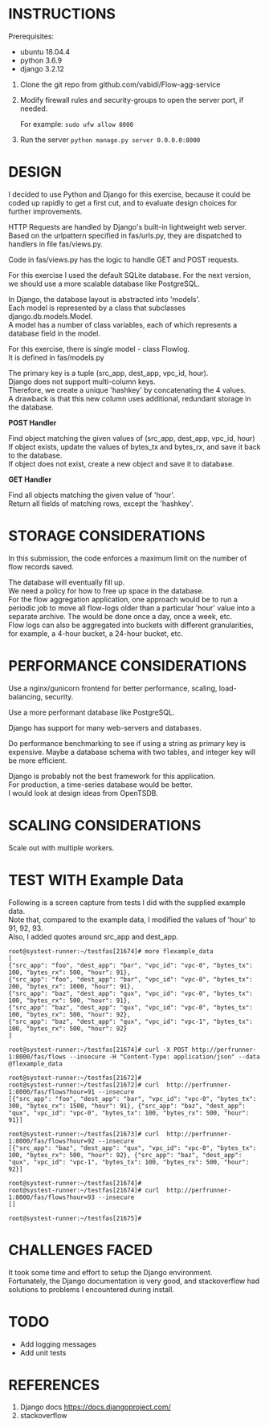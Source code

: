 
# INSTRUCTIONS

Prerequisites:
   - ubuntu 18.04.4
   - python 3.6.9
   - django 3.2.12

1. Clone the git repo from github.com/vabidi/Flow-agg-service

2. Modify firewall rules and security-groups to open the server port, if
   needed. 

   For example: `sudo ufw allow 8000`

3. Run the server
   `python manage.py server 0.0.0.0:8000`



# DESIGN

I decided to use Python and Django for this exercise, because it could be 
coded up rapidly to get a first cut, and to evaluate design choices for further
improvements.

HTTP Requests are handled by Django's built-in lightweight web server. 
Based on the urlpattern specified in fas/urls.py, they are dispatched to
handlers in file fas/views.py.

Code in fas/views.py has the logic to handle GET and POST requests.

For this exercise I used the default SQLite database.  For the next version, we
should use a more scalable database like PostgreSQL.

In Django, the database layout is abstracted into 'models'.  
Each model is represented by a class that subclasses django.db.models.Model.   
A model has a number of class variables, each of which represents a database field in the model.  

For this exercise, there is single model - class Flowlog.  
It is defined in fas/models.py

The primary key is a tuple (src_app, dest_app, vpc_id, hour).  
Django does not support multi-column keys.   
Therefore, we create a unique 'hashkey' by concatenating the 4 values.  
A drawback is that this new column uses additional, redundant storage in the
database.

  **POST Handler**

  Find object matching the given values of (src_app, dest_app, vpc_id, hour)  
  If object exists, update the values of bytes_tx and bytes_rx, and save it
  back to the database.  
  If object does not exist, create a new object and save it to database.

 **GET Handler**

  Find all objects matching the given value of 'hour'.  
  Return all fields of matching rows, except the 'hashkey'.

# STORAGE CONSIDERATIONS

In this submission, the code enforces a maximum limit on the number of flow
records saved. 

The database will eventually fill up.  
We need a policy for how to free up space in the database.  
For the flow aggregation application, one approach would be to run a periodic
job to move all flow-logs older than a particular 'hour' value into a separate
archive. The would be done once a day,  once a week, etc.  
Flow logs can also be aggregated into buckets with different granularities, for example, a 4-hour bucket, a 24-hour bucket, etc.



# PERFORMANCE CONSIDERATIONS

 Use a nginx/gunicorn frontend for better performance, scaling, load-balancing,
security.

 Use a more performant database like PostgreSQL.

 Django has support for many web-servers and databases.

 Do performance benchmarking to see if using a string as primary key is
expensive. Maybe a database schema with two tables, and integer key will be
more efficient.

Django is probably not the best framework for this application.  
For production, a time-series database would be better.  
I would look at design ideas from OpenTSDB.


# SCALING CONSIDERATIONS

Scale out with multiple workers. 



# TEST WITH Example Data

Following is a screen capture from tests I did with the supplied example data.  
Note that, compared to the example data,  I modified the values of 'hour' to 91, 92, 93.  
Also, I added quotes around src_app and dest_app.  

```
root@systest-runner:~/testfas[21674]# more flexample_data 
[
{"src_app": "foo", "dest_app": "bar", "vpc_id": "vpc-0", "bytes_tx": 100, "bytes_rx": 500, "hour": 91},
{"src_app": "foo", "dest_app": "bar", "vpc_id": "vpc-0", "bytes_tx": 200, "bytes_rx": 1000, "hour": 91},
{"src_app": "baz", "dest_app": "qux", "vpc_id": "vpc-0", "bytes_tx": 100, "bytes_rx": 500, "hour": 91}, 
{"src_app": "baz", "dest_app": "qux", "vpc_id": "vpc-0", "bytes_tx": 100, "bytes_rx": 500, "hour": 92}, 
{"src_app": "baz", "dest_app": "qux", "vpc_id": "vpc-1", "bytes_tx": 100, "bytes_rx": 500, "hour": 92}
]

root@systest-runner:~/testfas[21674]# curl -X POST http://perfrunner-1:8000/fas/flows --insecure -H "Content-Type: application/json" --data @flexample_data 

root@systest-runner:~/testfas[21672]# 
root@systest-runner:~/testfas[21672]# curl  http://perfrunner-1:8000/fas/flows?hour=91 --insecure 
[{"src_app": "foo", "dest_app": "bar", "vpc_id": "vpc-0", "bytes_tx": 300, "bytes_rx": 1500, "hour": 91}, {"src_app": "baz", "dest_app": "qux", "vpc_id": "vpc-0", "bytes_tx": 100, "bytes_rx": 500, "hour": 91}]

root@systest-runner:~/testfas[21673]# curl  http://perfrunner-1:8000/fas/flows?hour=92 --insecure 
[{"src_app": "baz", "dest_app": "qux", "vpc_id": "vpc-0", "bytes_tx": 100, "bytes_rx": 500, "hour": 92}, {"src_app": "baz", "dest_app": "qux", "vpc_id": "vpc-1", "bytes_tx": 100, "bytes_rx": 500, "hour": 92}]

root@systest-runner:~/testfas[21674]# 
root@systest-runner:~/testfas[21674]# curl  http://perfrunner-1:8000/fas/flows?hour=93 --insecure 
[]

root@systest-runner:~/testfas[21675]#
```




# CHALLENGES FACED

 It took some time and effort to setup the Django environment.  
 Fortunately, the Django documentation is very good, and stackoverflow had
solutions to problems I encountered during install.

# TODO

 - Add logging messages
 - Add unit tests


# REFERENCES
 1. Django docs  https://docs.djangoproject.com/
 2.  stackoverflow  
